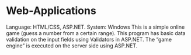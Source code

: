 # Web-Applications

Language: HTML/CSS, ASP.NET. System: Windows
This is a simple online game (guess a number from a certain range). This program has basic data validation on the input fields using Validators in ASP.NET. The “game engine” is executed on the server side using ASP.NET.
